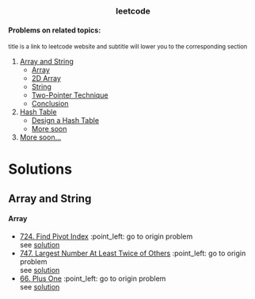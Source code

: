 <div align="center">
  <h3 align="center">leetcode</h3>
</div>

<h4>Problems on related topics:</h4>
<sup>title is a link to leetcode website and subtitle will lower you to the corresponding section</sup>
<ol>
  <li>
    <a href="https://leetcode.com/explore/learn/card/array-and-string/">Array and String</a>
    <ul>
      <li><a href="#Array">Array</a></li>
      <li><a href="">2D Array</a></li>
      <li><a href="">String</a></li>
      <li><a href="">Two-Pointer Technique</a></li>
      <li><a href="">Conclusion</a></li>
    </ul>
  </li>
  <li>
    <a href="https://leetcode.com/explore/learn/card/hash-table/182/practical-applications/">Hash Table</a>
    <ul>
      <li><a href="">Design a Hash Table</a></li>
      <li><a href="">More soon</a></li>
    </ul>
  </li>
  <li><a href="">More soon...</a></li>
</ol>



# Solutions
## Array and String
#### Array
<ul> 
  <li>
    <a href="https://leetcode.com/problems/find-pivot-index/">724. Find Pivot Index</a> :point_left: go to origin problem </br> see <a href="https://github.com/matveyGlush/leetcode/blob/master/src/arrays/pivotIndex.ts">solution</a>
  </li>
  <li>
    <a href="https://leetcode.com/problems/largest-number-at-least-twice-of-others/">747. Largest Number At Least Twice of Others</a> :point_left: go to origin problem </br> see <a href="https://github.com/matveyGlush/leetcode/blob/master/src/arrays/dominantIndex.ts">solution</a>
  </li>
  <li>
    <a href="https://leetcode.com/problems/plus-one/">66. Plus One</a> :point_left: go to origin problem </br> see <a href="https://github.com/matveyGlush/leetcode/blob/master/src/arrays/plusOne.ts">solution</a>
  </li>
</ul>
